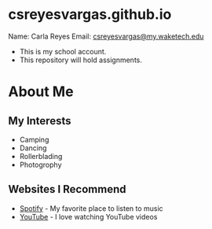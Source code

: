 # csreyesvargas.github.io
Name: Carla Reyes
Email: csreyesvargas@my.waketech.edu
- This is my school account.
- This repository will hold assignments.

# About Me
## My Interests
- Camping
- Dancing
- Rollerblading
- Photogrophy

## Websites I Recommend
- [Spotify](https://www.spotify.com) - My favorite place to listen to music
- [YouTube](https://www.youtube.com) - I love watching YouTube videos

